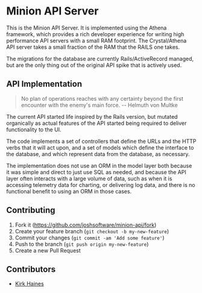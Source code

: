 # Minion API Server

This is the Minion API Server. It is implemented using the Athena framework,
which provides a rich developer experience for writing high performance API
servers with a small RAM footprint. The Crystal/Athena API server takes a
small fraction of the RAM that the RAILS one takes.

The migrations for the database are currently Rails/ActiveRecord managed, but
are the only thing out of the original API spike that is actively used.

## API Implementation

> No plan of operations reaches with any certainty beyond the first encounter with the enemy's main force.
> -- Helmuth von Multke

The current API started life inspired by the Rails version, but mutated organically as actual features of the API started being required to deliver functionality to the UI.

The code implements a set of controllers that define the URLs and the HTTP verbs that it will act upon, and a set of models which define the interface to the database, and which represent data from the database, as necessary.

The implementation does not use an ORM in the model layer both because it was simple and direct to just use SQL as needed, and because the API layer often interacts with a large volume of data, such as when it is accessing telemetry data for charting, or delivering log data, and there is no functional benefit to using an ORM in those cases.

## Contributing

1. Fork it (<https://github.com/joshsoftware/minion-api/fork>)
2. Create your feature branch (`git checkout -b my-new-feature`)
3. Commit your changes (`git commit -am 'Add some feature'`)
4. Push to the branch (`git push origin my-new-feature`)
5. Create a new Pull Request

## Contributors

- [Kirk Haines](https://github.com/wyhaines)
